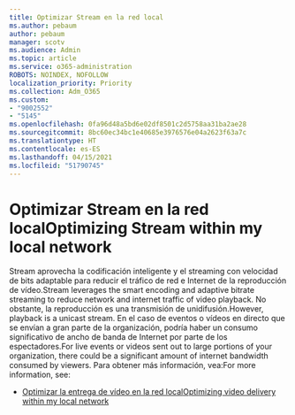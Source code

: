 ```yaml
---
title: Optimizar Stream en la red local
ms.author: pebaum
author: pebaum
manager: scotv
ms.audience: Admin
ms.topic: article
ms.service: o365-administration
ROBOTS: NOINDEX, NOFOLLOW
localization_priority: Priority
ms.collection: Adm_O365
ms.custom:
- "9002552"
- "5145"
ms.openlocfilehash: 0fa96d48a5bd6e02df8501c2d5758aa31ba2ae28
ms.sourcegitcommit: 8bc60ec34bc1e40685e3976576e04a2623f63a7c
ms.translationtype: HT
ms.contentlocale: es-ES
ms.lasthandoff: 04/15/2021
ms.locfileid: "51790745"
---
```

# <a name="optimizing-stream-within-my-local-network"></a><span data-ttu-id="c1371-102">Optimizar Stream en la red local</span><span class="sxs-lookup"><span data-stu-id="c1371-102">Optimizing Stream within my local network</span></span>

<span data-ttu-id="c1371-103">Stream aprovecha la codificación inteligente y el streaming con velocidad de bits adaptable para reducir el tráfico de red e Internet de la reproducción de vídeo.</span><span class="sxs-lookup"><span data-stu-id="c1371-103">Stream leverages the smart encoding and adaptive bitrate streaming to reduce network and internet traffic of video playback.</span></span> <span data-ttu-id="c1371-104">No obstante, la reproducción es una transmisión de unidifusión.</span><span class="sxs-lookup"><span data-stu-id="c1371-104">However, playback is a unicast stream.</span></span> <span data-ttu-id="c1371-105">En el caso de eventos o vídeos en directo que se envían a gran parte de la organización, podría haber un consumo significativo de ancho de banda de Internet por parte de los espectadores.</span><span class="sxs-lookup"><span data-stu-id="c1371-105">For live events or videos sent out to large portions of your organization, there could be a significant amount of internet bandwidth consumed by viewers.</span></span> <span data-ttu-id="c1371-106">Para obtener más información, vea:</span><span class="sxs-lookup"><span data-stu-id="c1371-106">For more information, see:</span></span>

- [<span data-ttu-id="c1371-107">Optimizar la entrega de vídeo en la red local</span><span class="sxs-lookup"><span data-stu-id="c1371-107">Optimizing video delivery within my local network</span></span>](https://docs.microsoft.com/stream/network-overview#optimizing-video-delivery-within-my-local-network)
